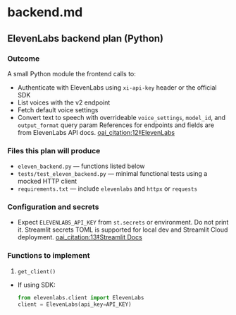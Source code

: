 # backend.md

## ElevenLabs backend plan (Python)

### Outcome
A small Python module the frontend calls to:
- Authenticate with ElevenLabs using `xi-api-key` header or the official SDK
- List voices with the v2 endpoint
- Fetch default voice settings
- Convert text to speech with overrideable `voice_settings`, `model_id`, and `output_format` query param
References for endpoints and fields are from ElevenLabs API docs.  [oai_citation:12‡ElevenLabs](https://elevenlabs.io/docs/api-reference/authentication)

### Files this plan will produce
- `eleven_backend.py` — functions listed below
- `tests/test_eleven_backend.py` — minimal functional tests using a mocked HTTP client
- `requirements.txt` — include `elevenlabs` and `httpx` or `requests`

### Configuration and secrets
- Expect `ELEVENLABS_API_KEY` from `st.secrets` or environment. Do not print it. Streamlit secrets TOML is supported for local dev and Streamlit Cloud deployment.  [oai_citation:13‡Streamlit Docs](https://docs.streamlit.io/develop/concepts/connections/secrets-management?utm_source=chatgpt.com)

### Functions to implement

1) `get_client()`
- If using SDK:
  ```python
  from elevenlabs.client import ElevenLabs
  client = ElevenLabs(api_key=API_KEY)